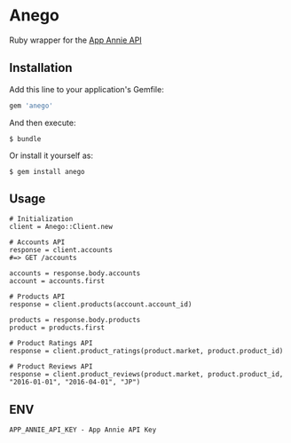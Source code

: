 # Anego

Ruby wrapper for the [App Annie API](https://support.appannie.com/hc/en-us/articles/204208844-Welcome-Index-)

## Installation

Add this line to your application's Gemfile:

```ruby
gem 'anego'
```

And then execute:

    $ bundle

Or install it yourself as:

    $ gem install anego

## Usage

```
# Initialization
client = Anego::Client.new

# Accounts API
response = client.accounts
#=> GET /accounts

accounts = response.body.accounts
account = accounts.first

# Products API
response = client.products(account.account_id)

products = response.body.products
product = products.first

# Product Ratings API
response = client.product_ratings(product.market, product.product_id)

# Product Reviews API
response = client.product_reviews(product.market, product.product_id, "2016-01-01", "2016-04-01", "JP")

```

## ENV

```
APP_ANNIE_API_KEY - App Annie API Key
```

